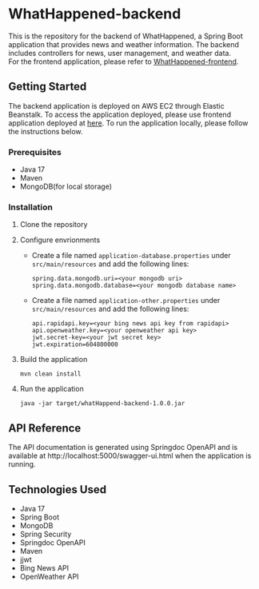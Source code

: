 # WhatHappened-backend

This is the repository for the backend of WhatHappened, a Spring Boot application that provides news and weather information. The backend includes controllers for news, user management, and weather data. <br>
For the frontend application, please refer to [WhatHappened-frontend](https://github.com/d104601/whathappened-frontend).

## Getting Started
The backend application is deployed on AWS EC2 through Elastic Beanstalk. To access the application deployed, please use frontend application deployed at [here](http://what-happened-frontend.s3-website-us-east-1.amazonaws.com/).
To run the application locally, please follow the instructions below.

### Prerequisites
- Java 17
- Maven
- MongoDB(for local storage)

### Installation
1. Clone the repository
2. Configure envrionments
    - Create a file named `application-database.properties` under `src/main/resources` and add the following lines:
        ```
        spring.data.mongodb.uri=<your mongodb uri>
        spring.data.mongodb.database=<your mongodb database name>
        ```
    - Create a file named `application-other.properties` under `src/main/resources` and add the following lines:
        ```
        api.rapidapi.key=<your bing news api key from rapidapi>
        api.openweather.key=<your openweather api key>
        jwt.secret-key=<your jwt secret key>
        jwt.expiration=604800000
        ```
3. Build the application
    ```
    mvn clean install
    ```
   
4. Run the application
    ```
    java -jar target/whatHappend-backend-1.0.0.jar
    ```

## API Reference
The API documentation is generated using Springdoc OpenAPI and is available at http://localhost:5000/swagger-ui.html when the application is running.

## Technologies Used
- Java 17
- Spring Boot
- MongoDB
- Spring Security
- Springdoc OpenAPI
- Maven
- jjwt
- Bing News API
- OpenWeather API